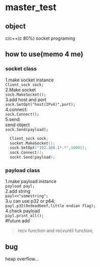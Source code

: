 # master_test

## object
c/c++(c 80%) socket programing

## how to use(memo 4 me)
###  socket class
  1.make socket instance  
   ```Client_sock sock;```  
  2.Make socket  
   `sock.MakeSocket();`  
  3.add host and port  
   `sock.SetOpt("host(IPv4)",port);`  
  4.connect:  
   `sock.Connect();`  
  5.send:  
    send object  
   `sock.Send(payload);`  
```c++
  Client_sock sock;
  socket.MakeSocket();
  sock.SetOpt("192.168.1*.*",10001);
  sock.Connect();
  sockt.Send(payload);
```  
###  payload class
  1.make payload instance  
   `payload payl;`  
  2.add string   
   `payl<<"somestring";`  
  3.u can use p32 or p64;  
   `payl.p32(0xdeadbeef,little endian flag);`  
  4.check payload  
   `payl.print_all();`  
#future add  
  > recv function and recvuntil function;
  >   
## bug 
heap overflow...

